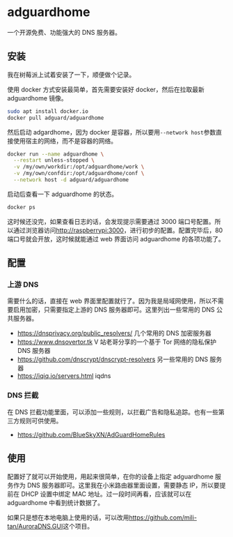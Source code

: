 # adguardhome

一个开源免费、功能强大的 DNS 服务器。

## 安装

我在树莓派上试着安装了一下，顺便做个记录。

使用 docker 方式安装最简单，首先需要安装好 docker，然后在拉取最新 adguardhome 镜像。

```sh
sudo apt install docker.io
docker pull adguard/adguardhome
```

然后启动 adgardhome，因为 docker 是容器，所以要用`--network host`参数直接使用宿主的网络，而不是容器的网络。

```sh
docker run --name adguardhome \
  --restart unless-stopped \
  -v /my/own/workdir:/opt/adguardhome/work \
  -v /my/own/confdir:/opt/adguardhome/conf \
  --network host -d adguard/adguardhome
```

启动后查看一下 adguardhome 的状态。

```sh
docker ps
```

这时候还没完，如果查看日志的话，会发现提示需要通过 3000 端口号配置。所以通过浏览器访问<http://raspberrypi:3000>，进行初步的配置。配置完毕后，80 端口号就会开放，这时候就能通过 web 界面访问 adguardhome 的各项功能了。

## 配置

### 上游 DNS

需要什么的话，直接在 web 界面里配置就行了。因为我是局域网使用，所以不需要启用加密，只需要指定上游的 DNS 服务器即可。这里列出一些常用的 DNS 公共服务器。

- <https://dnsprivacy.org/public_resolvers/> 几个常用的 DNS 加密服务器
- <https://www.dnsovertor.tk> V 站老哥分享的一个基于 Tor 网络的隐私保护 DNS 服务器
- <https://github.com/dnscrypt/dnscrypt-resolvers> 另一些常用的 DNS 服务器
- <https://iqiq.io/servers.html> iqdns

### DNS 拦截

在 DNS 拦截功能里面，可以添加一些规则，以拦截广告和隐私追踪。也有一些第三方规则可供使用。

- <https://github.com/BlueSkyXN/AdGuardHomeRules>

## 使用

配置好了就可以开始使用，用起来很简单，在你的设备上指定 adguardhome 服务作为 DNS 服务器即可。这里我在小米路由器里面设置，需要静态 IP，所以要提前在 DHCP 设置中绑定 MAC 地址。过一段时间再看，应该就可以在 adguardhome 中看到统计数据了。

如果只是想在本地电脑上使用的话，可以改用<https://github.com/mili-tan/AuroraDNS.GUI>这个项目。
